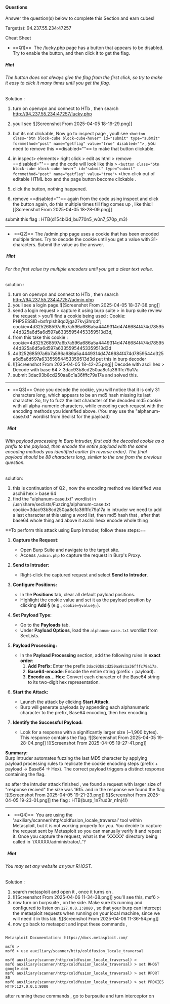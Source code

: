 #### Questions

Answer the question(s) below to complete this Section and earn cubes!

Target(s): 94.237.55.234:47257

Cheat Sheet

+ ==Q1)==  The /lucky.php page has a button that appears to be disabled. Try to enable the button, and then click it to get the flag.
##### Hint
###### The button does not always give the flag from the first click, so try to make it easy to click it many times until you get the flag.

Solution :  
1) turn on openvpn and connect to HTb , then search http://94.237.55.234:47257/lucky.php
2) youll see ![[Screenshot From 2025-04-05 18-19-29.png]]
3) but its not clickable, Now go to inspect page , youll see
`<button class="btn block-cube block-cube-hover" id="submit" type="submit" formmethod="post" name="getflag" value="true" disabled="">`  , you need to remove this  ==disabled=""== to make that button clickable. 

4) in inspect> elements> right click > edit as html > remove ==disabled=""== and the code will look like this >     `<button class="btn block-cube block-cube-hover" id="submit" type="submit" formmethod="post" name="getflag" value="true">`    >then click out of editable HTML box and the page button become clickable .
5) click the button, nothing happened.
6) remove ==disabled=""== again from the code  using inspect and click the button again, do this multiple times till flag comes up , like this:![[Screenshot From 2025-04-05 18-28-09.png]]

submit this flag : HTB{d154bl3d_bu770n5_w0n7_570p_m3}

---

-  ==Q2)== The /admin.php page uses a cookie that has been encoded multiple times. Try to decode the cookie until you get a value with 31-characters. Submit the value as the answer.
#####  Hint
###### For the first value try multiple encoders until you get a clear text value.

solution : 
1) turn on openvpn and connect to HTb , then search http://94.237.55.234:47257/admin.php
2) youll see a login page.![[Screenshot From 2025-04-05 18-37-38.png]]
3) send a login request > capture it using burp suite > in burp suite review the request >  you'll find a cookie being used :  Cookie: PHPSESSID=bsfrplsh8qd2jga27kvj3hrqdf; cookie=4d325268597a6b7a596a686a5a4449314d4746684f474d7859544d325a6d5a6d597a63355954453359513d3d,   
4) from this take this cookie :     cookie=4d325268597a6b7a596a686a5a4449314d4746684f474d7859544d325a6d5a6d597a63355954453359513d3d
5) 4d325268597a6b7a596a686a5a4449314d4746684f474d7859544d325a6d5a6d597a63355954453359513d3d    put this  in burp decoder
6) ![[Screenshot From 2025-04-05 18-42-25.png]] Decode with ascii hex > Decode with base 64 > 3dac93b8cd250aa8c1a36fffc79a17a 
7) submit 3dac93b8cd250aa8c1a36fffc79a17a and solved this.

---

- ==Q3)== Once you decode the cookie, you will notice that it is only 31 characters long, which appears to be an md5 hash missing its last character. So, try to fuzz the last character of the decoded md5 cookie with all alpha-numeric characters, while encoding each request with the encoding methods you identified above. (You may use the "alphanum-case.txt" wordlist from Seclist for the payload)
#####   Hint
###### With payload processing in Burp Intruder, first add the decoded cookie as a prefix to the payload, then encode the entire payload with the same encoding methods you identified earlier (in reverse order). The final payload should be 88 characters long, similar to the one from the previous question.

solution:
1) this is continuation of Q2 , now the encoding method we identified was aschii hex > base 64
2) find the "alphanum-case.txt" wordlist in /usr/share/seclists/Fuzzing/alphanum-case.txt
cookie=3dac93b8cd250aa8c1a36fffc79a17a in intruder we need to add a last character at this using a word list, then md5 hash that , after that base64 whole thing and above it aschii hexx encode whole thing

==To perform this attack using Burp Intruder, follow these steps:==

1. **Capture the Request:**
   - Open Burp Suite and navigate to the target site.
   - Access `/admin.php` to capture the request in Burp's Proxy.

2. **Send to Intruder:**
   - Right-click the captured request and select **Send to Intruder**.

3. **Configure Positions:**
   - In the **Positions** tab, clear all default payload positions.
   - Highlight the cookie value and set it as the payload position by clicking **Add §** (e.g., `cookie=§value§;`).

4. **Set Payload Type:**
   - Go to the **Payloads** tab.
   - Under **Payload Options**, load the `alphanum-case.txt` wordlist from SecLists.

5. **Payload Processing:**
   - In the **Payload Processing** section, add the following rules in **exact order**:
     1. **Add Prefix**: Enter the prefix `3dac93b8cd250aa8c1a36fffc79a17a`.
     2. **Base64-encode**: Encode the entire string (prefix + payload).
     3. **Encode as... Hex**: Convert each character of the Base64 string to its two-digit hex representation.

6. **Start the Attack:**
   - Launch the attack by clicking **Start Attack**.
   - Burp will generate payloads by appending each alphanumeric character to the prefix, Base64 encoding, then hex encoding.

7. **Identify the Successful Payload:**
   - Look for a response with a significantly larger size (~1,900 bytes). This response contains the flag.
![[Screenshot From 2025-04-05 19-28-04.png]]
![[Screenshot From 2025-04-05 19-27-41.png]]

**Summary:**  
Burp Intruder automates fuzzing the last MD5 character by applying payload processing rules to replicate the cookie encoding steps (prefix + payload → Base64 → Hex). The correct payload triggers a distinct response containing the flag.


so after the intruder attack finished ,  we found a request with larger size of "response recived" the size was 1615.  and in the response we found the flag
![[Screenshot From 2025-04-05 19-21-23.png]]
![[Screenshot From 2025-04-05 19-23-01.png]]
the flag : HTB{burp_1n7rud3r_n1nj4!}

---

-  ==Q4)==   You are using the 'auxiliary/scanner/http/coldfusion_locale_traversal' tool within Metasploit, but it is not working properly for you. You decide to capture the request sent by Metasploit so you can manually verify it and repeat it. Once you capture the request, what is the 'XXXXX' directory being called in '/XXXXX/administrator/..'? 
#####   Hint
###### You may set any website as your RHOST.

Solution : 

1) search metasploit and open it , once it turns on .
2) ![[Screenshot From 2025-04-06 11-34-38.png]]
you'll see this,  msf6 >
3) now turn on burpsuite , on the side.  Make sure its running and configured to listen on `127.0.0.1:8080`  , so that your burp can intercept the metasploit requests when running on your local machine, since we will need it in this lab.  ![[Screenshot From 2025-04-06 11-36-54.png]]
4) now go back to metaspoit  and input these commands ,

```

Metasploit Documentation: https://docs.metasploit.com/

msf6 > 
msf6 > use auxiliary/scanner/http/coldfusion_locale_traversal

msf6 auxiliary(scanner/http/coldfusion_locale_traversal) > 
msf6 auxiliary(scanner/http/coldfusion_locale_traversal) > set RHOST google.com
msf6 auxiliary(scanner/http/coldfusion_locale_traversal) > set RPORT 80
msf6 auxiliary(scanner/http/coldfusion_locale_traversal) > set PROXIES HTTP:127.0.0.1:8080
```
after running these commands , go to burpsuite and turn interceptor on
